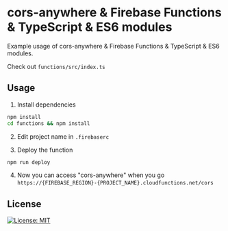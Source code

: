# cors-anywhere & Firebase Functions & TypeScript & ES6 modules
Example usage of cors-anywhere & Firebase Functions & TypeScript & ES6 modules.

Check out `functions/src/index.ts`

## Usage
1) Install dependencies
``` sh
npm install
cd functions && npm install
```

2) Edit project name in `.firebaserc`

3) Deploy the function
``` sh
npm run deploy
```

4) Now you can access "cors-anywhere" when you go `https://{FIREBASE_REGION}-{PROJECT_NAME}.cloudfunctions.net/cors`

## License
[![License: MIT](https://img.shields.io/badge/License-MIT-green.svg)](https://github.com/ozgurg/corsanywhere-firebase-typescript-es6/blob/main/LICENSE)
